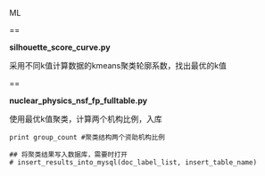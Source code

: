ML

==

**silhouette_score_curve.py** 

采用不同k值计算数据的kmeans聚类轮廓系数，找出最优的k值

== 

**nuclear_physics_nsf_fp_fulltable.py** 

使用最优k值聚类，计算两个机构比例，入库
	
	print group_count #聚类结构两个资助机构比例
	
	## 将聚类结果写入数据库，需要时打开
	# insert_results_into_mysql(doc_label_list, insert_table_name)
